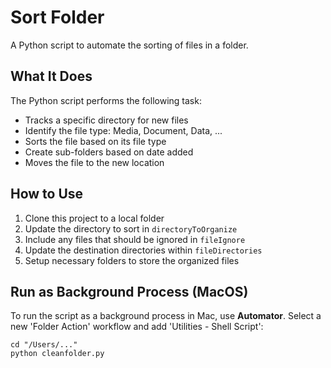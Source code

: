 # Sort Folder
A Python script to automate the sorting of files in a folder.

## What It Does
The Python script performs the following task:
* Tracks a specific directory for new files
* Identify the file type: Media, Document, Data, ...
* Sorts the file based on its file type
* Create sub-folders based on date added
* Moves the file to the new location

## How to Use
1. Clone this project to a local folder
2. Update the directory to sort in ```directoryToOrganize```
3. Include any files that should be ignored in ```fileIgnore```
4. Update the destination directories within ```fileDirectories```
5. Setup necessary folders to store the organized files

## Run as Background Process (MacOS)
To run the script as a background process in Mac, use **Automator**. Select a new 'Folder Action' workflow and add 'Utilities - Shell Script':
```
cd "/Users/..."
python cleanfolder.py
```
